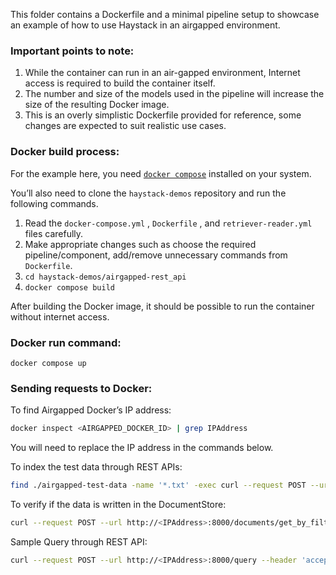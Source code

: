 This folder contains a Dockerfile and a minimal pipeline setup to showcase an example of how to use Haystack in an airgapped environment.

### Important points to note:

1. While the container can run in an air-gapped environment, Internet access is required to build the container itself.
2. The number and size of the models used in the pipeline will increase the size of the resulting Docker image.
3. This is an overly simplistic Dockerfile provided for reference, some changes are expected to suit realistic use cases.

### Docker build process:

For the example here, you need [`docker compose`](https://docs.docker.com/compose/install/) installed on your system.

You’ll also need to clone the `haystack-demos` repository and run the following commands.

1. Read the `docker-compose.yml` , `Dockerfile` , and `retriever-reader.yml` files carefully.
2. Make appropriate changes such as choose the required pipeline/component, add/remove unnecessary commands from `Dockerfile`.
3. `cd haystack-demos/airgapped-rest_api`
4. `docker compose build`

After building the Docker image, it should be possible to run the container without internet access.

### Docker run command:

`docker compose up`

### Sending requests to Docker:

To find Airgapped Docker’s IP address:

```bash
docker inspect <AIRGAPPED_DOCKER_ID> | grep IPAddress
```

You will need to replace the IP address in the commands below.

To index the test data through REST APIs:

```bash
find ./airgapped-test-data -name '*.txt' -exec curl --request POST --url http://<IPAddress>:8000/file-upload --header 'accept: application/json' --header 'content-type: multipart/form-data' --form files="@{}" --form meta=null \;
```

To verify if the data is written in the DocumentStore:

```bash
curl --request POST --url http://<IPAddress>:8000/documents/get_by_filters --header 'accept: application/json' --header 'content-type: application/json' --data '{"filters": {}}'
```

Sample Query through REST API:
```bash
curl --request POST --url http://<IPAddress>:8000/query --header 'accept: application/json' --header 'content-type: application/json' --data '{"query": "what is my name?"}' 
```